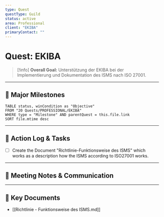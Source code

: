 ```yaml
---
type: Quest
questType: Guild
status: active
area: Professional
client: "EKIBA"
primaryContact: ""
---
```


# Quest: EKIBA

> [!info]
> **Overall Goal:** Unterstützung der EKIBA bei der Implementierung und Dokumentation des ISMS nach ISO 27001.

---

## 🚀 Major Milestones

```dataview
TABLE status, winCondition as "Objective"
FROM "20 Quests/PROFESSIONAL/EKIBA"
WHERE type = "Milestone" AND parentQuest = this.file.link
SORT file.mtime desc
```

---

## 📝 Action Log & Tasks

- [ ] Create the Document "Richtlinie-Funktionsweise des ISMS" which works as a description how the ISMS according to ISO27001 works.

---
## 💬 Meeting Notes & Communication


---
## 📎 Key Documents

- [[Richtlinie - Funktionsweise des ISMS.md]]
